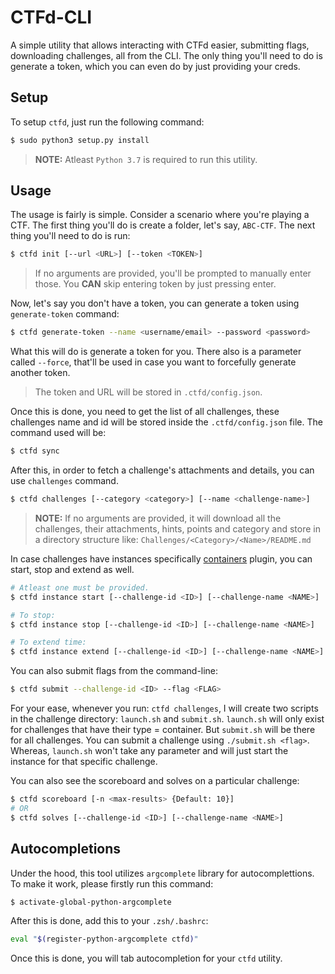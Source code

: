 # CTFd-CLI
A simple utility that allows interacting with CTFd easier, submitting flags, downloading challenges, all from the CLI. The only thing you'll need to do is generate a token, which you can even do by just providing your creds.

## Setup

To setup `ctfd`, just run the following command:

```bash
$ sudo python3 setup.py install
```

> **NOTE:** Atleast `Python 3.7` is required to run this utility.

## Usage

The usage is fairly is simple. Consider a scenario where you're playing a CTF. The first thing you'll do is create a folder, let's say, `ABC-CTF`. The next thing you'll need to do is run:

```bash
$ ctfd init [--url <URL>] [--token <TOKEN>]
```

> If no arguments are provided, you'll be prompted to manually enter those. You **CAN** skip entering token by just pressing enter.

Now, let's say you don't have a token, you can generate a token using `generate-token` command:

```bash
$ ctfd generate-token --name <username/email> --password <password>
```

What this will do is generate a token for you. There also is a parameter called `--force`, that'll be used in case you want to forcefully generate another token.

> The token and URL will be stored in `.ctfd/config.json`.

Once this is done, you need to get the list of all challenges, these challenges name and id will be stored inside the `.ctfd/config.json` file. The command used will be:

```bash
$ ctfd sync
```

After this, in order to fetch a challenge's attachments and details, you can use `challenges` command.

```bash
$ ctfd challenges [--category <category>] [--name <challenge-name>]
```

> **NOTE:** If no arguments are provided, it will download all the challenges, their attachments, hints, points and category and store in a directory structure like: `Challenges/<Category>/<Name>/README.md`

In case challenges have instances specifically [containers](https://github.com/theflash2k/containers) plugin, you can start, stop and extend as well.

```bash
# Atleast one must be provided.
$ ctfd instance start [--challenge-id <ID>] [--challenge-name <NAME>]

# To stop:
$ ctfd instance stop [--challenge-id <ID>] [--challenge-name <NAME>]

# To extend time:
$ ctfd instance extend [--challenge-id <ID>] [--challenge-name <NAME>]
```

You can also submit flags from the command-line:

```bash
$ ctfd submit --challenge-id <ID> --flag <FLAG>
```

For your ease, whenever you run: `ctfd challenges`, I will create two scripts in the challenge directory: `launch.sh` and `submit.sh`. `launch.sh` will only exist for challenges that have their type = container. But `submit.sh` will be there for all challenges. You can submit a challenge using `./submit.sh <flag>`. Whereas, `launch.sh` won't take any parameter and will just start the instance for that specific challenge.

You can also see the scoreboard and solves on a particular challenge:

```bash
$ ctfd scoreboard [-n <max-results> {Default: 10}]
# OR
$ ctfd solves [--challenge-id <ID>] [--challenge-name <NAME>]
```

## Autocompletions

Under the hood, this tool utilizes `argcomplete` library for autocomplettions. To make it work, please firstly run this command:

```bash
$ activate-global-python-argcomplete
```

After this is done, add this to your `.zsh/.bashrc`:

```bash
eval "$(register-python-argcomplete ctfd)"
```

Once this is done, you will tab autocompletion for your `ctfd` utility.